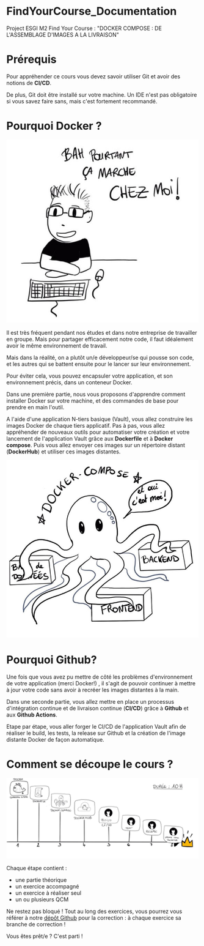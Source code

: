 # FindYourCourse_Documentation

Project ESGI M2 Find Your Course  : "DOCKER COMPOSE : DE L'ASSEMBLAGE D'IMAGES A LA LIVRAISON"

# Prérequis
Pour appréhender ce cours vous devez savoir utiliser Git et avoir des notions de **CI/CD**.

De plus, Git doit être installé sur votre machine. Un IDE n'est pas obligatoire si vous savez faire sans, mais c'est fortement recommandé.


# Pourquoi Docker ? 

![Bah ça marche](/images/bahcamarche.jpg)


Il est très fréquent pendant nos études et dans notre entreprise de travailler en groupe. Mais pour partager efficacement notre code, il faut idéalement avoir le même environnement de travail.

Mais dans la réalité, on a plutôt un/e développeur/se qui pousse son code, et les autres qui se battent ensuite pour le lancer sur leur environnement. 



Pour éviter cela, vous pouvez encapsuler votre application, et son environnement précis, dans un conteneur Docker.



Dans une première partie, nous vous proposons d'apprendre comment installer Docker sur votre machine, et des commandes de base pour prendre en main l'outil.

A l'aide d'une application  N-tiers basique (Vault),  vous allez construire les images Docker de chaque tiers applicatif. Pas à pas, vous allez appréhender de nouveaux outils pour automatiser votre création et votre lancement de l'application Vault grâce aux **Dockerfile** et à **Docker compose**. Puis vous allez envoyer ces images sur un répertoire distant (**DockerHub**) et utiliser ces images distantes. 

![Docker compose](/images/compose.jpg)



# Pourquoi Github?
Une fois que vous avez pu mettre de côté les problèmes d'environnement de votre application (merci Docker!) , il s'agit de pouvoir continuer à mettre à jour votre code sans avoir à recréer les images distantes à la main.

Dans une seconde partie, vous allez mettre en place un processus d'intégration continue et de livraison continue (**CI/CD**) grâce à **Github** et aux **Github Actions**.

Etape par étape, vous aller forger le CI/CD de l'application Vault afin de réaliser le build, les tests, la release sur Github et la création de l'image distante Docker de façon automatique. 



# Comment se découpe le cours ? 


![Parcours](/images/parcours.jpg)

Chaque étape contient : 
- une partie théorique
- un exercice accompagné
- un exercice à réaliser seul
- un ou plusieurs QCM


Ne restez pas bloqué ! Tout au long des exercices, vous pourrez vous référer à notre [dépôt Github](https://github.com/a-chatelard/FYC-dock-co) pour la correction : à chaque exercice sa branche de correction ! 



Vous êtes prêt/e ? C'est parti ! 

